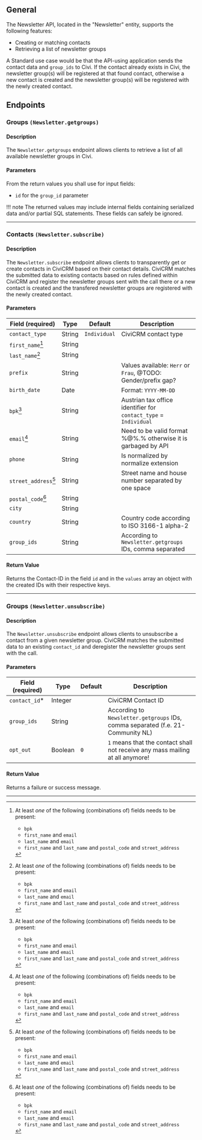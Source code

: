## General

The Newsletter API, located in the "Newsletter" entity, supports the following features:

- Creating or matching contacts
- Retrieving a list of newsletter groups

A Standard use case would be that the API-using application sends the contact data and `group_ids` to Civi. If the contact already exists in Civi, the newsletter group(s) will be registered at that found contact, otherwise a new contact is created and the newsletter group(s) will be registered with the newly created contact.

## Endpoints

### Groups `(Newsletter.getgroups)`

#### Description
The `Newsletter.getgroups` endpoint allows clients to retrieve a list of all available newsletter groups in Civi.

#### Parameters
From the return values you shall use for input fields:

- `id` for the `group_id` parameter

!!! note
    The returned values may include internal fields containing serialized data and/or partial SQL statements.
    These fields can safely be ignored.

---

### Contacts `(Newsletter.subscribe)`

#### Description
The `Newsletter.subscribe` endpoint allows clients to transparently get or create contacts in CiviCRM based on their contact details. CiviCRM matches the submitted data to existing contacts based on rules defined within CiviCRM and register the newsletter groups sent with the call there or a new contact is created and the transfered newsletter groups are registered with the newly created contact.

#### Parameters

| Field (required) | Type    | Default    | Description                         |
| ---------------  | ------- | ----------- | ----------------------------------- |
| `contact_type`   | String  | `Individual` | CiviCRM contact type |
| `first_name`[^1]     | String  | | |
| `last_name`[^1]      | String  | | |
| `prefix`         | String  | | Values available: `Herr` or `Frau`, @TODO: Gender/prefix gap? |
| `birth_date`     | Date    | | Format: `YYYY-MM-DD` |
| `bpk`[^1]            | String  | | Austrian tax office identifier for `contact_type` = `Individual` |
| `email`[^1]         | String  | | Need to be valid format %@%.% otherwise it is garbaged by API |
| `phone`          | String  | | Is normalized by normalize extension |
| `street_address`[^1] | String  | | Street name and house number separated by one space |
| `postal_code`[^1]    | String  | | |
| `city`           | String  | | |
| `country`        | String  | | Country code according to ISO 3166-1 alpha-2 |
| `group_ids`      | String  | | According to `Newsletter.getgroups` IDs, comma separated |

[^1]:
    At least *one* of the following (combinations of) fields needs to be present:

    - `bpk`
    - `first_name` and `email`
    - `last_name` and `email`
    - `first_name` and `last_name` and `postal_code` and `street_address`

#### Return Value

Returns the Contact-ID in the field `id` and in the `values` array an object with the created IDs with their respective keys.

---

### Groups `(Newsletter.unsubscribe)`

#### Description
The `Newsletter.unsubscribe` endpoint allows clients to unsubscribe a contact from a given newsletter group. CiviCRM matches the submitted data to an existing `contact_id` and deregister the newsletter groups sent with the call.

#### Parameters

| Field (required) | Type    | Default    | Description                         |
| ---------------  | ------- | ----------- | ----------------------------------- |
| `contact_id`*    | Integer | | CiviCRM Contact ID |
| `group_ids`      | String  | | According to `Newsletter.getgroups` IDs, comma separated (f.e. 21-Community NL) |
| `opt_out`        | Boolean | `0` | `1` means that the contact shall not receive any mass mailing at all anymore! |

#### Return Value

Returns a failure or success message.

---
